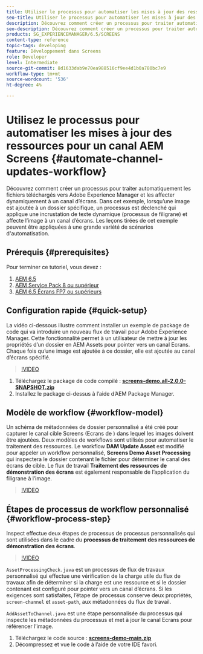 ```yaml
---
title: Utiliser le processus pour automatiser les mises à jour des ressources pour un canal AEM Screens
seo-title: Utiliser le processus pour automatiser les mises à jour des ressources pour un canal AEM Screens
description: Découvrez comment créer un processus pour traiter automatiquement les fichiers téléchargés vers Adobe Experience Manager et les affecter dynamiquement à un canal d’écrans. Dans cet exemple, lorsqu’une image est ajoutée à un dossier spécifique, un processus est déclenché qui applique un filigrane dynamique et affecte l’image à un canal d’écrans. Les leçons tirées de cet exemple peuvent être appliquées à une grande variété de scénarios d'automatisation.
seo-description: Découvrez comment créer un processus pour traiter automatiquement les fichiers téléchargés vers Adobe Experience Manager et les affecter dynamiquement à un canal d’écrans. Dans cet exemple, lorsqu’une image est ajoutée à un dossier spécifique, un processus est déclenché qui applique un filigrane dynamique et affecte l’image à un canal d’écrans. Les leçons tirées de cet exemple peuvent être appliquées à une grande variété de scénarios d'automatisation.
products: SG_EXPERIENCEMANAGER/6.5/SCREENS
content-type: reference
topic-tags: developing
feature: Développement dans Screens
role: Developer
level: Intermediate
source-git-commit: 8d1633dab9e70ea988516cf9ee4d1b0a780bc7e9
workflow-type: tm+mt
source-wordcount: '536'
ht-degree: 4%

---
```



# Utilisez le processus pour automatiser les mises à jour des ressources pour un canal AEM Screens {#automate-channel-updates-workflow}

Découvrez comment créer un processus pour traiter automatiquement les fichiers téléchargés vers Adobe Experience Manager et les affecter dynamiquement à un canal d’écrans. Dans cet exemple, lorsqu’une image est ajoutée à un dossier spécifique, un processus est déclenché qui applique une incrustation de texte dynamique (processus de filigrane) et affecte l’image à un canal d’écrans. Les leçons tirées de cet exemple peuvent être appliquées à une grande variété de scénarios d&#39;automatisation.

## Prérequis {#prerequisites}

Pour terminer ce tutoriel, vous devez :

1. [AEM 6.5](https://experienceleague.adobe.com/docs/experience-manager-65.html?lang=fr)
1. [AEM Service Pack 8 ou supérieur](https://experienceleague.adobe.com/docs/experience-manager-65/release-notes/service-pack/sp-release-notes.html?lang=fr)
1. [AEM 6.5 Écrans FP7 ou supérieurs](https://experienceleague.adobe.com/docs/experience-manager-screens/user-guide/release-notes/release-notes-fp-202103.html)

## Configuration rapide {#quick-setup}

La vidéo ci-dessous illustre comment installer un exemple de package de code qui va introduire un nouveau flux de travail pour Adobe Experience Manager. Cette fonctionnalité permet à un utilisateur de mettre à jour les propriétés d’un dossier en AEM Assets pour pointer vers un canal Ecrans. Chaque fois qu’une image est ajoutée à ce dossier, elle est ajoutée au canal d’écrans spécifié.

>[!VIDEO](https://video.tv.adobe.com/v/333174/?quality=12&learn=on)

1. Téléchargez le package de code compilé : **[screens-demo.all-2.0.0-SNAPSHOT.zip](./assets/screens-demo.all-2.0.0-SNAPSHOT.zip)**
1. Installez le package ci-dessus à l’aide d’AEM Package Manager.

## Modèle de workflow {#workflow-model}

Un schéma de métadonnées de dossier personnalisé a été créé pour capturer le canal cible Screens (Ecrans de ) dans lequel les images doivent être ajoutées. Deux modèles de workflows sont utilisés pour automatiser le traitement des ressources. Le workflow **DAM Update Asset** est modifié pour appeler un workflow personnalisé, **Screens Demo Asset Processing** qui inspectera le dossier contenant le fichier pour déterminer le canal des écrans de cible. Le flux de travail **Traitement des ressources de démonstration des écrans** est également responsable de l’application du filigrane à l’image.

>[!VIDEO](https://video.tv.adobe.com/v/333175/?quality=12&learn=on)

## Étapes de processus de workflow personnalisé {#workflow-process-step}

Inspect effectue deux étapes de processus de processus personnalisés qui sont utilisées dans le cadre du **processus de traitement des ressources de démonstration des écrans**.

>[!VIDEO](https://video.tv.adobe.com/v/333179/?quality=12&learn=on)

`AssetProcessingCheck.java` est un processus de flux de travaux personnalisé qui effectue une vérification de la charge utile du flux de travaux afin de déterminer si la charge est une ressource et si le dossier contenant est configuré pour pointer vers un canal d’écrans. Si les exigences sont satisfaites, l’étape de processus conserve deux propriétés, `screen-channel` et `asset-path`, aux métadonnées du flux de travail.

`AddAssetToChannel.java` est une étape personnalisée du processus qui inspecte les métadonnées du processus et met à jour le canal Ecrans pour référencer l’image.

1. Téléchargez le code source : **[screens-demo-main.zip](./assets/screens-demo-main.zip)**
1. Décompressez et vue le code à l’aide de votre IDE favori.
